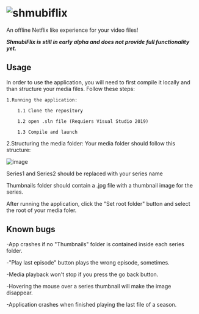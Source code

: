 # ![shmubiflix](https://user-images.githubusercontent.com/46720575/141457335-60309e8f-ba4f-4b2b-8d9a-e5589b5b284d.png)

An offline Netflix like experience for your video files!

***ShmubiFlix is still in early alpha and does not provide full functionality yet.***

## Usage

In order to use the application, you will need to first compile it locally and than structure your media files. Follow these steps:

	1.Running the application:

  		1.1 Clone the repository
  
 		1.2 open .sln file (Requiers Visual Studio 2019)
  
 		1.3 Compile and launch
  
2.Structuring the media folder:
  Your media folder should follow this structure:
	
![image](https://user-images.githubusercontent.com/46720575/141455714-bc3a6a1a-8bdf-46f3-9589-f0f7fe3fd2d2.png)

Series1 and Series2 should be replaced with your series name
 
Thumbnails folder should contain a .jpg file with a thumbnail image for the series.
  
After running the application, click the "Set root folder" button and select the root of your media foler. 
## Known bugs
-App crashes if no "Thumbnails" folder is contained inside each series folder.

-"Play last episode" button plays the wrong episode, sometimes.

-Media playback won't stop if you press the go back button.

-Hovering the mouse over a series thumbnail will make the image disappear.

-Application crashes when finished playing the last file of a season.
